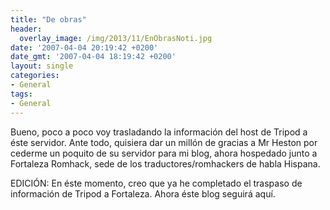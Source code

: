 ```yaml
---
title: "De obras"
header:
  overlay_image: /img/2013/11/EnObrasNoti.jpg
date: '2007-04-04 20:19:42 +0200'
date_gmt: '2007-04-04 18:19:42 +0200'
layout: single
categories:
- General
tags:
- General
---
```

Bueno, poco a poco voy trasladando la información del host de Tripod 
a éste servidor. Ante todo, quisiera dar un millón de gracias a Mr Heston 
por cederme un poquito de su servidor para mi blog, ahora hospedado junto 
a Fortaleza Romhack, sede de los traductores/romhackers de habla Hispana.

EDICIÓN: En éste momento, creo que ya he completado el traspaso de información 
de Tripod a Fortaleza. Ahora éste blog seguirá aquí.
